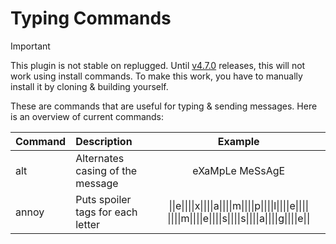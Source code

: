 # Typing Commands

> [!IMPORTANT]
> This plugin is not stable on replugged. Until [v4.7.0](https://github.com/replugged-org/replugged/milestone/10) releases, this will not work using install commands. To make this work, you have to manually install it by cloning & building yourself.

These are commands that are useful for typing & sending messages. Here is an overview of current commands:

| Command | Description | Example |
|:--------|:------------|:-------:|
| alt | Alternates casing of the message | eXaMpLe MeSsAgE |
| annoy | Puts spoiler tags for each letter | \|\|e\|\|\|\|x\|\|\|\|a\|\|\|\|m\|\|\|\|p\|\|\|\|l\|\|\|\|e\|\|\|\| \|\|\|\|m\|\|\|\|e\|\|\|\|s\|\|\|\|s\|\|\|\|a\|\|\|\|g\|\|\|\|e\|\| |

